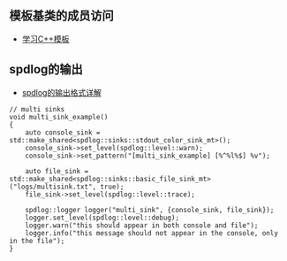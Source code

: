 ## 模板基类的成员访问
  * [学习C++模板](https://blog.csdn.net/Windgs_YF/article/details/80927091)

## spdlog的输出
  * [spdlog的输出格式详解](https://www.bilibili.com/read/cv15130912)
  ```
  // multi sinks
  void multi_sink_example()
  {
      auto console_sink = std::make_shared<spdlog::sinks::stdout_color_sink_mt>();
      console_sink->set_level(spdlog::level::warn);
      console_sink->set_pattern("[multi_sink_example] [%^%l%$] %v");

      auto file_sink = std::make_shared<spdlog::sinks::basic_file_sink_mt>("logs/multisink.txt", true);
      file_sink->set_level(spdlog::level::trace);

      spdlog::logger logger("multi_sink", {console_sink, file_sink});
      logger.set_level(spdlog::level::debug);
      logger.warn("this should appear in both console and file");
      logger.info("this message should not appear in the console, only in the file");
  }
  ```
